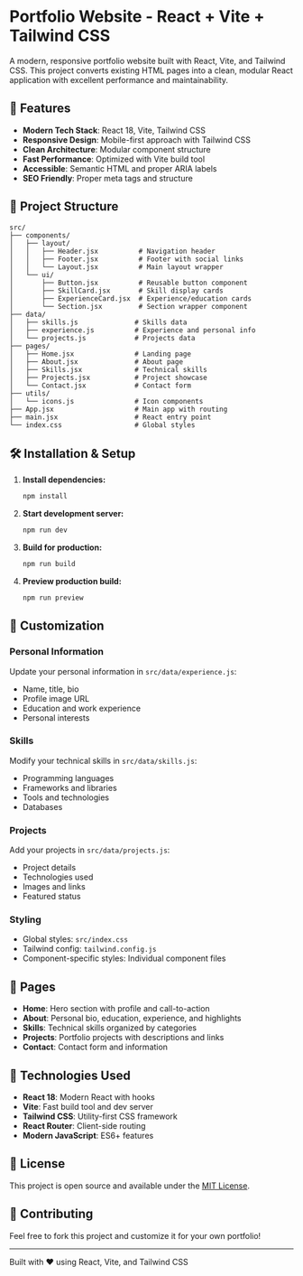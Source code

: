 # Portfolio Website - React + Vite + Tailwind CSS

A modern, responsive portfolio website built with React, Vite, and Tailwind CSS. This project converts existing HTML pages into a clean, modular React application with excellent performance and maintainability.

## 🚀 Features

- **Modern Tech Stack**: React 18, Vite, Tailwind CSS
- **Responsive Design**: Mobile-first approach with Tailwind CSS
- **Clean Architecture**: Modular component structure
- **Fast Performance**: Optimized with Vite build tool
- **Accessible**: Semantic HTML and proper ARIA labels
- **SEO Friendly**: Proper meta tags and structure

## 📁 Project Structure

```
src/
├── components/
│   ├── layout/
│   │   ├── Header.jsx          # Navigation header
│   │   ├── Footer.jsx          # Footer with social links
│   │   └── Layout.jsx          # Main layout wrapper
│   └── ui/
│       ├── Button.jsx          # Reusable button component
│       ├── SkillCard.jsx       # Skill display cards
│       ├── ExperienceCard.jsx  # Experience/education cards
│       └── Section.jsx         # Section wrapper component
├── data/
│   ├── skills.js              # Skills data
│   ├── experience.js          # Experience and personal info
│   └── projects.js            # Projects data
├── pages/
│   ├── Home.jsx               # Landing page
│   ├── About.jsx              # About page
│   ├── Skills.jsx             # Technical skills
│   ├── Projects.jsx           # Project showcase
│   └── Contact.jsx            # Contact form
├── utils/
│   └── icons.js               # Icon components
├── App.jsx                    # Main app with routing
├── main.jsx                   # React entry point
└── index.css                  # Global styles
```

## 🛠️ Installation & Setup

1. **Install dependencies:**
   ```bash
   npm install
   ```

2. **Start development server:**
   ```bash
   npm run dev
   ```

3. **Build for production:**
   ```bash
   npm run build
   ```

4. **Preview production build:**
   ```bash
   npm run preview
   ```

## 🎨 Customization

### Personal Information
Update your personal information in `src/data/experience.js`:
- Name, title, bio
- Profile image URL
- Education and work experience
- Personal interests

### Skills
Modify your technical skills in `src/data/skills.js`:
- Programming languages
- Frameworks and libraries
- Tools and technologies
- Databases

### Projects
Add your projects in `src/data/projects.js`:
- Project details
- Technologies used
- Images and links
- Featured status

### Styling
- Global styles: `src/index.css`
- Tailwind config: `tailwind.config.js`
- Component-specific styles: Individual component files

## 📱 Pages

- **Home**: Hero section with profile and call-to-action
- **About**: Personal bio, education, experience, and highlights
- **Skills**: Technical skills organized by categories
- **Projects**: Portfolio projects with descriptions and links
- **Contact**: Contact form and information

## 🔧 Technologies Used

- **React 18**: Modern React with hooks
- **Vite**: Fast build tool and dev server
- **Tailwind CSS**: Utility-first CSS framework
- **React Router**: Client-side routing
- **Modern JavaScript**: ES6+ features

## 📄 License

This project is open source and available under the [MIT License](LICENSE).

## 🤝 Contributing

Feel free to fork this project and customize it for your own portfolio!

---

Built with ❤️ using React, Vite, and Tailwind CSS
